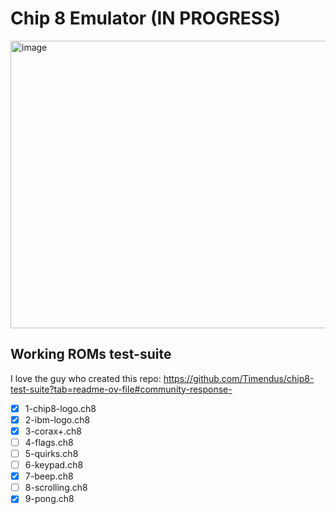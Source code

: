 # Chip 8 Emulator (IN PROGRESS)

<img width="752" height="460" alt="image" src="https://github.com/user-attachments/assets/04e3df26-7cbd-4189-acac-d7167c1b9dd5" />

## Working ROMs test-suite
I love the guy who created this repo: 
https://github.com/Timendus/chip8-test-suite?tab=readme-ov-file#community-response-
- [x] 1-chip8-logo.ch8
- [x] 2-ibm-logo.ch8
- [x] 3-corax+.ch8
- [ ] 4-flags.ch8
- [ ] 5-quirks.ch8
- [ ] 6-keypad.ch8
- [X] 7-beep.ch8
- [ ] 8-scrolling.ch8
- [X] 9-pong.ch8
